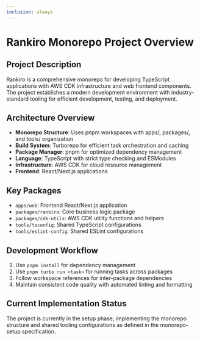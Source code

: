 ```yaml
---
inclusion: always
---
```


# Rankiro Monorepo Project Overview

## Project Description
Rankiro is a comprehensive monorepo for developing TypeScript applications with AWS CDK infrastructure and web frontend components. The project establishes a modern development environment with industry-standard tooling for efficient development, testing, and deployment.

## Architecture Overview
- **Monorepo Structure**: Uses pnpm workspaces with apps/, packages/, and tools/ organization
- **Build System**: Turborepo for efficient task orchestration and caching
- **Package Manager**: pnpm for optimized dependency management
- **Language**: TypeScript with strict type checking and ESModules
- **Infrastructure**: AWS CDK for cloud resource management
- **Frontend**: React/Next.js applications

## Key Packages
- `apps/web`: Frontend React/Next.js application
- `packages/rankiro`: Core business logic package
- `packages/cdk-utils`: AWS CDK utility functions and helpers
- `tools/tsconfig`: Shared TypeScript configurations
- `tools/eslint-config`: Shared ESLint configurations

## Development Workflow
1. Use `pnpm install` for dependency management
2. Use `pnpm turbo run <task>` for running tasks across packages
3. Follow workspace references for inter-package dependencies
4. Maintain consistent code quality with automated linting and formatting

## Current Implementation Status
The project is currently in the setup phase, implementing the monorepo structure and shared tooling configurations as defined in the monorepo-setup specification.